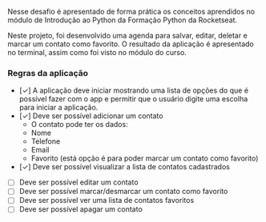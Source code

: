 Nesse desafio é apresentado de forma prática os conceitos aprendidos no módulo de Introdução ao Python da Formação Python da Rocketseat.

Neste projeto, foi desenvolvido uma agenda para salvar, editar, deletar e marcar um contato como favorito. O resultado da aplicação é apresentado no terminal, assim como foi visto no módulo do curso.

### Regras da aplicação

- [✓] A aplicação deve iniciar mostrando uma lista de opções do que é possível fazer com o app e permitir que o usuário digite uma escolha para iniciar a aplicação.
- [✓] Deve ser possível adicionar um contato
    - O contato pode ter os dados:
    - Nome
    - Telefone
    - Email
    - Favorito (está opção é para poder marcar um contato como favorito)
- [✓] Deve ser possível visualizar a lista de contatos cadastrados
- [ ] Deve ser possível editar um contato
- [ ] Deve ser possível marcar/desmarcar um contato como favorito
- [ ] Deve ser possível ver uma lista de contatos favoritos
- [ ] Deve ser possível apagar um contato